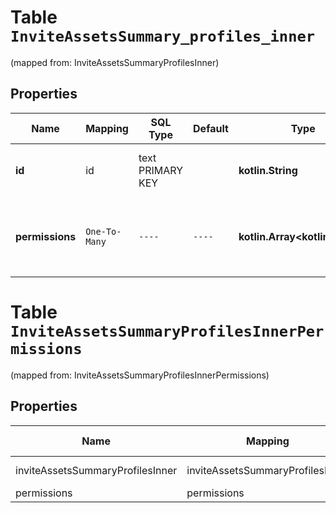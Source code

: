 
# Table `InviteAssetsSummary_profiles_inner`
(mapped from: InviteAssetsSummaryProfilesInner)

## Properties
Name | Mapping | SQL Type | Default | Type | Description | Notes
---- | ------- | -------- | ------- | ---- | ----------- | -----
**id** | id | text PRIMARY KEY |  | **kotlin.String** | Unique identifier of a business profile. |  [optional]
**permissions** | `One-To-Many` | `----` | `----`  | **kotlin.Array&lt;kotlin.String&gt;** | Permission levels member or partner has on an asset. |  [optional]



# **Table `InviteAssetsSummaryProfilesInnerPermissions`**
(mapped from: InviteAssetsSummaryProfilesInnerPermissions)

## Properties
Name | Mapping | SQL Type | Default | Type | Description | Notes
---- | ------- | -------- | ------- | ---- | ----------- | -----
inviteAssetsSummaryProfilesInner | inviteAssetsSummaryProfilesInner | long | | kotlin.Long | Primary Key | *one*
permissions | permissions | text | | kotlin.String | Foreign Key | *many*



